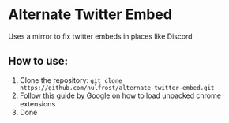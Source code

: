 # Alternate Twitter Embed

Uses a mirror to fix twitter embeds in places like Discord

## How to use:

1. Clone the repository: `git clone https://github.com/nulfrost/alternate-twitter-embed.git`
2. [Follow this guide by Google](https://developer.chrome.com/docs/extensions/mv3/getstarted/development-basics/#load-unpacked) on how to load unpacked chrome extensions
3. Done
